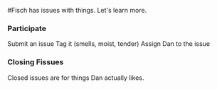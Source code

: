 #Fisch has issues with things. Let's learn more.

### Participate
Submit an issue
Tag it (smells, moist, tender)
Assign Dan to the issue

### Closing Fissues
Closed issues are for things Dan actually likes.
